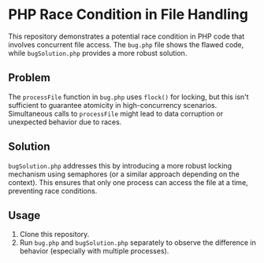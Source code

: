 # PHP Race Condition in File Handling

This repository demonstrates a potential race condition in PHP code that involves concurrent file access.  The `bug.php` file shows the flawed code, while `bugSolution.php` provides a more robust solution.

## Problem

The `processFile` function in `bug.php` uses `flock()` for locking, but this isn't sufficient to guarantee atomicity in high-concurrency scenarios.  Simultaneous calls to `processFile` might lead to data corruption or unexpected behavior due to races.

## Solution

`bugSolution.php` addresses this by introducing a more robust locking mechanism using semaphores (or a similar approach depending on the context). This ensures that only one process can access the file at a time, preventing race conditions.

## Usage

1.  Clone this repository.
2.  Run `bug.php` and `bugSolution.php` separately to observe the difference in behavior (especially with multiple processes).